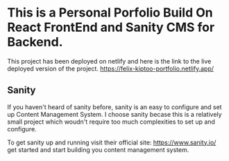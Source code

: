 # This is a Personal Porfolio Build On React FrontEnd and Sanity CMS for Backend.
This project has been deployed on netlify and here is the link to the live deployed version of the project. https://felix-kiptoo-portfolio.netlify.app/


## Sanity
If you haven't heard of sanity before, sanity is an easy to configure and set up Content Management System. I choose sanity becase this is a relatively small project which woudn't require too much complexities to set up and configure.

To get sanity up and running visit their official site: https://www.sanity.io/ get started and start building you content management system.




